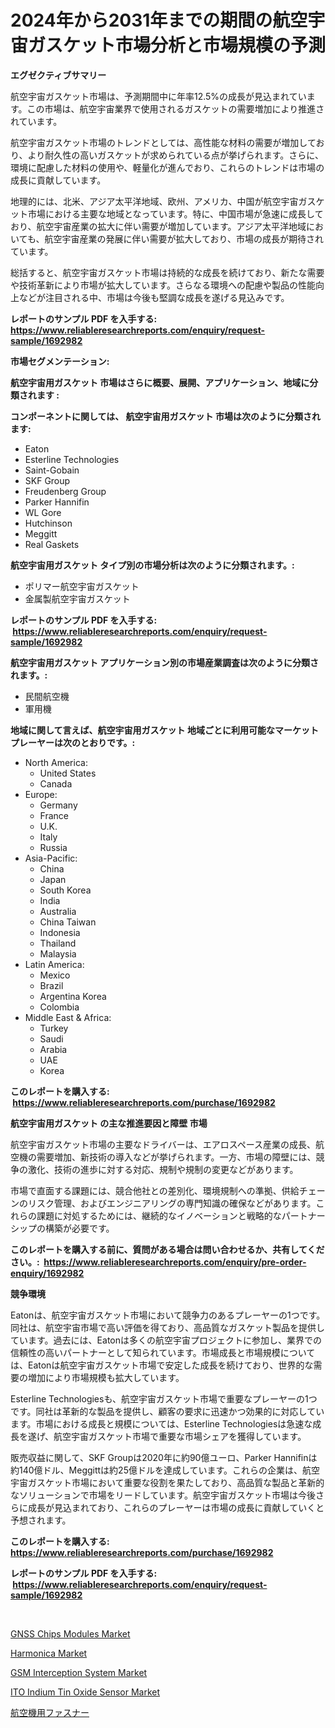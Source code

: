 <p><h1>2024年から2031年までの期間の航空宇宙ガスケット市場分析と市場規模の予測</h1></p><p><strong>エグゼクティブサマリー</strong></p>
<p><p>航空宇宙ガスケット市場は、予測期間中に年率12.5%の成長が見込まれています。この市場は、航空宇宙業界で使用されるガスケットの需要増加により推進されています。</p><p>航空宇宙ガスケット市場のトレンドとしては、高性能な材料の需要が増加しており、より耐久性の高いガスケットが求められている点が挙げられます。さらに、環境に配慮した材料の使用や、軽量化が進んでおり、これらのトレンドは市場の成長に貢献しています。</p><p>地理的には、北米、アジア太平洋地域、欧州、アメリカ、中国が航空宇宙ガスケット市場における主要な地域となっています。特に、中国市場が急速に成長しており、航空宇宙産業の拡大に伴い需要が増加しています。アジア太平洋地域においても、航空宇宙産業の発展に伴い需要が拡大しており、市場の成長が期待されています。</p><p>総括すると、航空宇宙ガスケット市場は持続的な成長を続けており、新たな需要や技術革新により市場が拡大しています。さらなる環境への配慮や製品の性能向上などが注目される中、市場は今後も堅調な成長を遂げる見込みです。</p></p>
<p><strong>レポートのサンプル PDF を入手する: <a href="https://www.reliableresearchreports.com/enquiry/request-sample/1692982">https://www.reliableresearchreports.com/enquiry/request-sample/1692982</a></strong></p>
<p><strong>市場セグメンテーション:</strong></p>
<p><strong> 航空宇宙用ガスケット 市場はさらに概要、展開、アプリケーション、地域に分類されます :</strong></p>
<p><strong>コンポーネントに関しては、 航空宇宙用ガスケット 市場は次のように分類されます: &nbsp;</strong></p>
<p><ul><li>Eaton</li><li>Esterline Technologies</li><li>Saint-Gobain</li><li>SKF Group</li><li>Freudenberg Group</li><li>Parker Hannifin</li><li>WL Gore</li><li>Hutchinson</li><li>Meggitt</li><li>Real Gaskets</li></ul></p>
<p><strong> 航空宇宙用ガスケット タイプ別の市場分析は次のように分類されます。:</strong></p>
<p><ul><li>ポリマー航空宇宙ガスケット</li><li>金属製航空宇宙ガスケット</li></ul></p>
<p><strong>レポートのサンプル PDF を入手する: &nbsp;<a href="https://www.reliableresearchreports.com/enquiry/request-sample/1692982">https://www.reliableresearchreports.com/enquiry/request-sample/1692982</a></strong></p>
<p><strong> 航空宇宙用ガスケット アプリケーション別の市場産業調査は次のように分類されます。:</strong></p>
<p><ul><li>民間航空機</li><li>軍用機</li></ul></p>
<p><strong>地域に関して言えば、航空宇宙用ガスケット 地域ごとに利用可能なマーケットプレーヤーは次のとおりです。:</strong></p>
<p><ul>
    <li>
        North America:
        <ul>
            <li>United States</li>
            <li>Canada</li>
        </ul>
    </li>
    <li>
        Europe:
        <ul>
            <li>Germany</li>
            <li>France</li>
            <li>U.K.</li>
            <li>Italy</li>
            <li>Russia</li>
        </ul>
    </li>
    <li>
        Asia-Pacific:
        <ul>
            <li>China</li>
            <li>Japan</li>
            <li>South Korea</li>
            <li>India</li>
            <li>Australia</li>
            <li>China Taiwan</li>
            <li>Indonesia</li>
            <li>Thailand</li>
            <li>Malaysia</li>
        </ul>
    </li>
    <li>
        Latin America:
        <ul>
            <li>Mexico</li>
            <li>Brazil</li>
            <li>Argentina Korea</li>
            <li>Colombia</li>
        </ul>
    </li>
    <li>
        Middle East & Africa:
        <ul>
            <li>Turkey</li>
            <li>Saudi</li>
            <li>Arabia</li>
            <li>UAE</li>
            <li>Korea</li>
        </ul>
    </li>
    </ul></p>
<p><strong>このレポートを購入する: &nbsp;<a href="https://www.reliableresearchreports.com/purchase/1692982">https://www.reliableresearchreports.com/purchase/1692982</a></strong></p>
<p><strong>航空宇宙用ガスケット の主な推進要因と障壁 市場</strong></p>
<p><p>航空宇宙ガスケット市場の主要なドライバーは、エアロスペース産業の成長、航空機の需要増加、新技術の導入などが挙げられます。一方、市場の障壁には、競争の激化、技術の進歩に対する対応、規制や規制の変更などがあります。</p><p>市場で直面する課題には、競合他社との差別化、環境規制への準拠、供給チェーンのリスク管理、およびエンジニアリングの専門知識の確保などがあります。これらの課題に対処するためには、継続的なイノベーションと戦略的なパートナーシップの構築が必要です。</p></p>
<p><strong>このレポートを購入する前に、質問がある場合は問い合わせるか、共有してください。:&nbsp; <a href="https://www.reliableresearchreports.com/enquiry/pre-order-enquiry/1692982">https://www.reliableresearchreports.com/enquiry/pre-order-enquiry/1692982</a></strong></p>
<p><strong>競争環境</strong></p>
<p><p>Eatonは、航空宇宙ガスケット市場において競争力のあるプレーヤーの1つです。同社は、航空宇宙市場で高い評価を得ており、高品質なガスケット製品を提供しています。過去には、Eatonは多くの航空宇宙プロジェクトに参加し、業界での信頼性の高いパートナーとして知られています。市場成長と市場規模については、Eatonは航空宇宙ガスケット市場で安定した成長を続けており、世界的な需要の増加により市場規模も拡大しています。</p><p>Esterline Technologiesも、航空宇宙ガスケット市場で重要なプレーヤーの1つです。同社は革新的な製品を提供し、顧客の要求に迅速かつ効果的に対応しています。市場における成長と規模については、Esterline Technologiesは急速な成長を遂げ、航空宇宙ガスケット市場で重要な市場シェアを獲得しています。</p><p>販売収益に関して、SKF Groupは2020年に約90億ユーロ、Parker Hannifinは約140億ドル、Meggittは約25億ドルを達成しています。これらの企業は、航空宇宙ガスケット市場において重要な役割を果たしており、高品質な製品と革新的なソリューションで市場をリードしています。航空宇宙ガスケット市場は今後さらに成長が見込まれており、これらのプレーヤーは市場の成長に貢献していくと予想されます。</p></p>
<p><strong>このレポートを購入する: &nbsp; <a href="https://www.reliableresearchreports.com/purchase/1692982">https://www.reliableresearchreports.com/purchase/1692982</a></strong></p>
<p><strong>レポートのサンプル PDF を入手する: &nbsp;<a href="https://www.reliableresearchreports.com/enquiry/request-sample/1692982">https://www.reliableresearchreports.com/enquiry/request-sample/1692982</a></strong><strong></strong></p>
<p>&nbsp;</p>
<p><p><a href="https://issuu.com/reportprime-2/docs/gnss-chips-modules-market-size-2030_b985d5f5d5f537">GNSS Chips Modules Market</a></p><p><a href="https://github.com/gulaimolin/Market-Research-Report-List-3/blob/main/harmonica-market.md">Harmonica Market</a></p><p><a href="https://view.publitas.com/reportprime-1/gsm-interception-system-market-research-report-unlocks-analysis-on-the-market-financial-status-market-size-and-market-revenue-upto-2031/">GSM Interception System Market</a></p><p><a href="https://issuu.com/reportprime-2/docs/ito-indium-tin-oxide-sensor-market-_321de1a257e531">ITO Indium Tin Oxide Sensor Market</a></p><p><a href="https://github.com/oqxogxyvqe90775/Market-Research-Report-List-1/blob/main/35873722717.md">航空機用ファスナー</a></p></p>